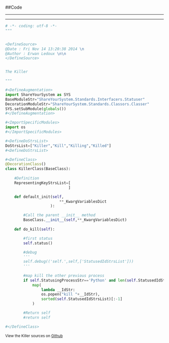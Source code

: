
<!--
FrozenIsBool False
-->

##Code

----

<ClassDocStr>

----

```python
# -*- coding: utf-8 -*-
"""


<DefineSource>
@Date : Fri Nov 14 13:20:38 2014 \n
@Author : Erwan Ledoux \n\n
</DefineSource>


The Killer

"""

#<DefineAugmentation>
import ShareYourSystem as SYS
BaseModuleStr="ShareYourSystem.Standards.Interfacers.Statuser"
DecorationModuleStr="ShareYourSystem.Standards.Classors.Classer"
SYS.setSubModule(globals())
#</DefineAugmentation>

#<ImportSpecificModules>
import os
#</ImportSpecificModules>

#<DefineDoStrsList>
DoStrsList=["Killer","Kill","Killing","Killed"]
#<DefineDoStrsList>

#<DefineClass>
@DecorationClass()
class KillerClass(BaseClass):
	
	#Definition
	RepresentingKeyStrsList=[
							]

	def default_init(self,
						**_KwargVariablesDict
					):

		#Call the parent __init__ method
		BaseClass.__init__(self,**_KwargVariablesDict)
	
	def do_kill(self):

		#first status
		self.status()

		#debug
		'''
		self.debug(('self.',self,['StatusedIdStrsList']))
		'''
		
		#map kill the other previous process
		if self.StatusingProcessStr=='Python' and len(self.StatusedIdStrsList)>1:
			map(
				lambda __IdStr:
				os.popen("kill "+__IdStr),
				sorted(self.StatusedIdStrsList)[:-1]
			)

		#Return self
		#return self

#</DefineClass>

```

<small>
View the Killer sources on <a href="https://github.com/Ledoux/ShareYourSystem/tree/master/Pythonlogy/ShareYourSystem/Interfacers/Killer" target="_blank">Github</a>
</small>

